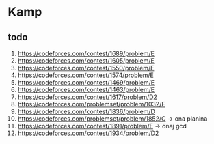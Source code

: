 # Kamp 

  ## todo
  1. https://codeforces.com/contest/1689/problem/E
  2. https://codeforces.com/contest/1605/problem/E
  3. https://codeforces.com/contest/1550/problem/E
  4. https://codeforces.com/contest/1574/problem/E
  5. https://codeforces.com/contest/1469/problem/E
  6. https://codeforces.com/contest/1463/problem/E
  7. https://codeforces.com/contest/1617/problem/D2
  8. https://codeforces.com/problemset/problem/1032/F
  9. https://codeforces.com/contest/1836/problem/D
  10. https://codeforces.com/problemset/problem/1852/C -> ona planina
  11. https://codeforces.com/contest/1891/problem/E -> onaj gcd
  12. https://codeforces.com/contest/1934/problem/D2
